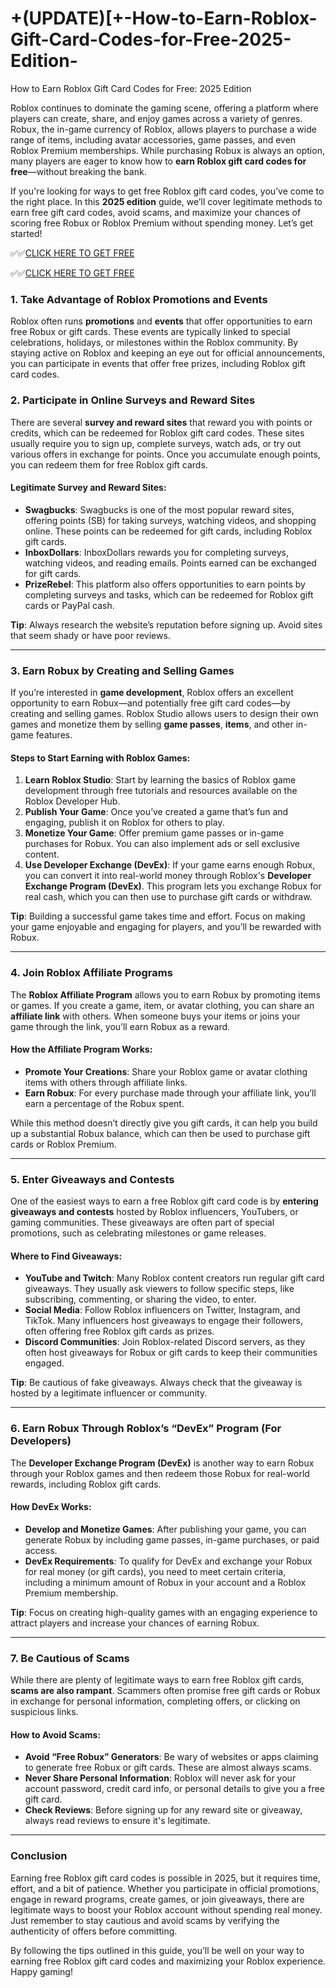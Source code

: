 # +(UPDATE)[+-How-to-Earn-Roblox-Gift-Card-Codes-for-Free-2025-Edition-

 How to Earn Roblox Gift Card Codes for Free: 2025 Edition

Roblox continues to dominate the gaming scene, offering a platform where players can create, share, and enjoy games across a variety of genres. Robux, the in-game currency of Roblox, allows players to purchase a wide range of items, including avatar accessories, game passes, and even Roblox Premium memberships. While purchasing Robux is always an option, many players are eager to know how to **earn Roblox gift card codes for free**—without breaking the bank. 

If you're looking for ways to get free Roblox gift card codes, you’ve come to the right place. In this **2025 edition** guide, we’ll cover legitimate methods to earn free gift card codes, avoid scams, and maximize your chances of scoring free Robux or Roblox Premium without spending money. Let’s get started!

✅✅[CLICK HERE TO GET FREE](https://tinyurl.com/f5a9kmyc)

✅✅[CLICK HERE TO GET FREE](https://tinyurl.com/f5a9kmyc)

### 1. **Take Advantage of Roblox Promotions and Events**

Roblox often runs **promotions** and **events** that offer opportunities to earn free Robux or gift cards. These events are typically linked to special celebrations, holidays, or milestones within the Roblox community. By staying active on Roblox and keeping an eye out for official announcements, you can participate in events that offer free prizes, including Roblox gift card codes.

### 2. **Participate in Online Surveys and Reward Sites**

There are several **survey and reward sites** that reward you with points or credits, which can be redeemed for Roblox gift card codes. These sites usually require you to sign up, complete surveys, watch ads, or try out various offers in exchange for points. Once you accumulate enough points, you can redeem them for free Roblox gift cards.

#### Legitimate Survey and Reward Sites:
- **Swagbucks**: Swagbucks is one of the most popular reward sites, offering points (SB) for taking surveys, watching videos, and shopping online. These points can be redeemed for gift cards, including Roblox gift cards.
- **InboxDollars**: InboxDollars rewards you for completing surveys, watching videos, and reading emails. Points earned can be exchanged for gift cards.
- **PrizeRebel**: This platform also offers opportunities to earn points by completing surveys and tasks, which can be redeemed for Roblox gift cards or PayPal cash.
  
**Tip**: Always research the website’s reputation before signing up. Avoid sites that seem shady or have poor reviews.

---

### 3. **Earn Robux by Creating and Selling Games**

If you’re interested in **game development**, Roblox offers an excellent opportunity to earn Robux—and potentially free gift card codes—by creating and selling games. Roblox Studio allows users to design their own games and monetize them by selling **game passes**, **items**, and other in-game features.

#### Steps to Start Earning with Roblox Games:
1. **Learn Roblox Studio**: Start by learning the basics of Roblox game development through free tutorials and resources available on the Roblox Developer Hub.
2. **Publish Your Game**: Once you’ve created a game that’s fun and engaging, publish it on Roblox for others to play.
3. **Monetize Your Game**: Offer premium game passes or in-game purchases for Robux. You can also implement ads or sell exclusive content.
4. **Use Developer Exchange (DevEx)**: If your game earns enough Robux, you can convert it into real-world money through Roblox's **Developer Exchange Program (DevEx)**. This program lets you exchange Robux for real cash, which you can then use to purchase gift cards or withdraw.

**Tip**: Building a successful game takes time and effort. Focus on making your game enjoyable and engaging for players, and you’ll be rewarded with Robux.

---

### 4. **Join Roblox Affiliate Programs**

The **Roblox Affiliate Program** allows you to earn Robux by promoting items or games. If you create a game, item, or avatar clothing, you can share an **affiliate link** with others. When someone buys your items or joins your game through the link, you’ll earn Robux as a reward.

#### How the Affiliate Program Works:
- **Promote Your Creations**: Share your Roblox game or avatar clothing items with others through affiliate links.
- **Earn Robux**: For every purchase made through your affiliate link, you’ll earn a percentage of the Robux spent.

While this method doesn’t directly give you gift cards, it can help you build up a substantial Robux balance, which can then be used to purchase gift cards or Roblox Premium.

---

### 5. **Enter Giveaways and Contests**

One of the easiest ways to earn a free Roblox gift card code is by **entering giveaways and contests** hosted by Roblox influencers, YouTubers, or gaming communities. These giveaways are often part of special promotions, such as celebrating milestones or game releases.

#### Where to Find Giveaways:
- **YouTube and Twitch**: Many Roblox content creators run regular gift card giveaways. They usually ask viewers to follow specific steps, like subscribing, commenting, or sharing the video, to enter.
- **Social Media**: Follow Roblox influencers on Twitter, Instagram, and TikTok. Many influencers host giveaways to engage their followers, often offering free Roblox gift cards as prizes.
- **Discord Communities**: Join Roblox-related Discord servers, as they often host giveaways for Robux or gift cards to keep their communities engaged.

**Tip**: Be cautious of fake giveaways. Always check that the giveaway is hosted by a legitimate influencer or community.

---

### 6. **Earn Robux Through Roblox’s “DevEx” Program (For Developers)**

The **Developer Exchange Program (DevEx)** is another way to earn Robux through your Roblox games and then redeem those Robux for real-world rewards, including Roblox gift cards.

#### How DevEx Works:
- **Develop and Monetize Games**: After publishing your game, you can generate Robux by including game passes, in-game purchases, or paid access.
- **DevEx Requirements**: To qualify for DevEx and exchange your Robux for real money (or gift cards), you need to meet certain criteria, including a minimum amount of Robux in your account and a Roblox Premium membership.
  
**Tip**: Focus on creating high-quality games with an engaging experience to attract players and increase your chances of earning Robux.

---

### 7. **Be Cautious of Scams**

While there are plenty of legitimate ways to earn free Roblox gift cards, **scams are also rampant**. Scammers often promise free gift cards or Robux in exchange for personal information, completing offers, or clicking on suspicious links.

#### How to Avoid Scams:
- **Avoid “Free Robux” Generators**: Be wary of websites or apps claiming to generate free Robux or gift cards. These are almost always scams.
- **Never Share Personal Information**: Roblox will never ask for your account password, credit card info, or personal details to give you a free gift card.
- **Check Reviews**: Before signing up for any reward site or giveaway, always read reviews to ensure it's legitimate.

---

### Conclusion

Earning free Roblox gift card codes is possible in 2025, but it requires time, effort, and a bit of patience. Whether you participate in official promotions, engage in reward programs, create games, or join giveaways, there are legitimate ways to boost your Roblox account without spending real money. Just remember to stay cautious and avoid scams by verifying the authenticity of offers before committing.

By following the tips outlined in this guide, you’ll be well on your way to earning free Roblox gift card codes and maximizing your Roblox experience. Happy gaming!
